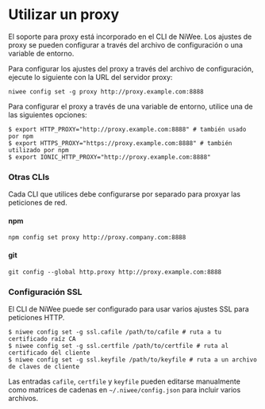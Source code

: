 # Utilizar un proxy

El soporte para proxy está incorporado en el CLI de NiWee. Los ajustes de proxy se pueden configurar a través del archivo de configuración o una variable de entorno.

Para configurar los ajustes del proxy a través del archivo de configuración, ejecute lo siguiente con la URL del servidor proxy:

```shell
niwee config set -g proxy http://proxy.example.com:8888
```

Para configurar el proxy a través de una variable de entorno, utilice una de las siguientes opciones:

```shell
$ export HTTP_PROXY="http://proxy.example.com:8888" # también usado por npm
$ export HTTPS_PROXY="https://proxy.example.com:8888" # también utilizado por npm
$ export IONIC_HTTP_PROXY="http://proxy.example.com:8888"
```

### Otras CLIs

Cada CLI que utilices debe configurarse por separado para proxyar las peticiones de red.

#### npm

```shell
npm config set proxy http://proxy.company.com:8888
```

#### git

```shell
git config --global http.proxy http://proxy.example.com:8888
```

### Configuración SSL

El CLI de NiWee puede ser configurado para usar varios ajustes SSL para peticiones HTTP.

```shell
$ niwee config set -g ssl.cafile /path/to/cafile # ruta a tu certificado raíz CA
$ niwee config set -g ssl.certfile /path/to/certfile # ruta al certificado del cliente
$ niwee config set -g ssl.keyfile /path/to/keyfile # ruta a un archivo de claves de cliente
```

Las entradas `cafile`, `certfile` y `keyfile` pueden editarse manualmente como matrices de cadenas en `~/.niwee/config.json` para incluir varios archivos.
